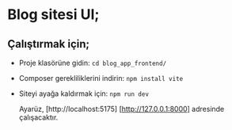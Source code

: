 # Blog sitesi UI;

## Çalıştırmak için;

- Proje klasörüne gidin:
  `cd blog_app_frontend/`
  
- Composer gerekliliklerini indirin:
   `npm install vite`
 
- Siteyi ayağa kaldırmak için:
  `npm run dev`

  Ayarüz, [http://localhost:5175] [http://127.0.0.1:8000] adresinde çalışacaktır.

